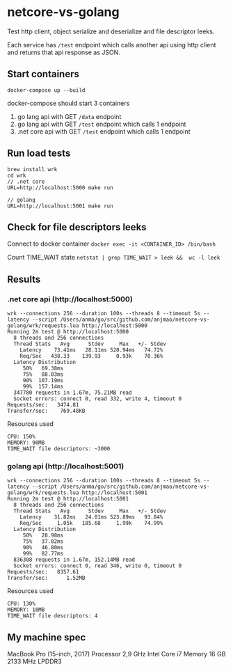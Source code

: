 # netcore-vs-golang

Test http client, object serialize and deserialize and file descriptor leeks.

Each service has `/test` endpoint which calls another api using http client and returns that api response as JSON.

## Start containers

`docker-compose up --build`

docker-compose should start 3 containers
1) go lang api with GET `/data` endpoint
2) go lang api with GET `/test` endpoint which calls 1 endpoint
3) .net core api with GET `/test` endpoint which calls 1 endpoint

## Run load tests

```
brew install wrk
cd wrk
// .net core
URL=http://localhost:5000 make run

// golang
URL=http://localhost:5001 make run
```

## Check for file descriptors leeks

Connect to docker container
`docker exec -it <CONTAINER_ID> /bin/bash`

Count TIME_WAIT state
`netstat | grep TIME_WAIT > leek &&  wc -l leek`

## Results

### .net core api (http://localhost:5000)

```
wrk --connections 256 --duration 100s --threads 8 --timeout 5s --latency --script /Users/anma/go/src/github.com/anjmao/netcore-vs-golang/wrk/requests.lua http://localhost:5000
Running 2m test @ http://localhost:5000
  8 threads and 256 connections
  Thread Stats   Avg      Stdev     Max   +/- Stdev
    Latency    73.41ms   28.11ms 520.94ms   74.72%
    Req/Sec   438.33    139.93     0.93k    70.36%
  Latency Distribution
     50%   69.38ms
     75%   88.03ms
     90%  107.19ms
     99%  157.14ms
  347780 requests in 1.67m, 75.21MB read
  Socket errors: connect 0, read 332, write 4, timeout 0
Requests/sec:   3474.81
Transfer/sec:    769.48KB
```

Resources used
```
CPU: 150%
MEMORY: 90MB
TIME_WAIT file descriptors: ~3000
```

### golang api (http://localhost:5001)

```
wrk --connections 256 --duration 100s --threads 8 --timeout 5s --latency --script /Users/anma/go/src/github.com/anjmao/netcore-vs-golang/wrk/requests.lua http://localhost:5001
Running 2m test @ http://localhost:5001
  8 threads and 256 connections
  Thread Stats   Avg      Stdev     Max   +/- Stdev
    Latency    31.82ms   24.01ms 523.89ms   93.84%
    Req/Sec     1.05k   185.68     1.99k    74.99%
  Latency Distribution
     50%   28.98ms
     75%   37.02ms
     90%   46.80ms
     99%   82.77ms
  836308 requests in 1.67m, 152.14MB read
  Socket errors: connect 0, read 346, write 0, timeout 0
Requests/sec:   8357.61
Transfer/sec:      1.52MB
```

Resources used
```
CPU: 130%
MEMORY: 10MB
TIME_WAIT file descriptors: 4
```

## My machine spec

MacBook Pro (15-inch, 2017)
Processor 2,9 GHz Intel Core i7
Memory 16 GB 2133 MHz LPDDR3